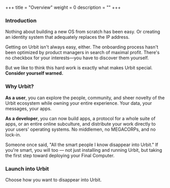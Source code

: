 +++
title = "Overview"
weight = 0
description = ""
+++

### Introduction

Nothing about building a new OS from scratch has been easy. Or creating an identity system that adequately replaces the IP address.

Getting on Urbit isn't always easy, either. The onboarding process hasn't been optimized by product managers in search of maximal profit. There's no checkbox for your interests—you have to discover them yourself.

But we like to think this hard work is exactly what makes Urbit special. **Consider yourself warned.**

### Why Urbit?

**As a user**, you can explore the people, community, and sheer novelty of the Urbit ecosystem while owning your entire experience. Your data, your messages, your apps.

**As a developer**, you can now build apps, a protocol for a whole suite of apps, or an entire online subculture, and distribute your work directly to your users' operating systems. No middlemen, no MEGACORPs, and no lock-in.

Someone once said, "All the smart people I know disappear into Urbit." If you're smart, you will too — not just installing and running Urbit, but taking the first step toward deploying your Final Computer.

### Launch into Urbit

Choose how you want to disappear into Urbit.
